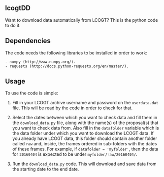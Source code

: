 lcogtDD
---------

Want to download data automatically from LCOGT? This is the python code to do it.

Dependencies
------------

The code needs the following libraries to be installed in order to work:

    - numpy (http://www.numpy.org/).
    - requests (http://docs.python-requests.org/en/master/).

Usage
-----

To use the code is simple: 

1. Fill in your LCOGT archive username and password on the `userdata.dat` file. 
   This will be read by the code in order to check for that. 

2. Select the dates between which you want to check data and fill them in the 
   `download_data.py` file, along with the name(s) of the proposal(s) that you want 
   to check data from. Also fill in the `datafolder` variable which is the data folder 
   under which you want to download the LCOGT data. If you already have LCOGT data, 
   this folder should contain another folder called `raw` and, inside, the frames 
   ordered in sub-folders with the dates of these frames. For example, if 
   `datafolder = 'myfolder'`, then the data for `20160404` is expected to be under 
   `myfolder/raw/20160404/`.

3. Run the `download_data.py` code. This will download and save data from the starting 
   date to the end date.
